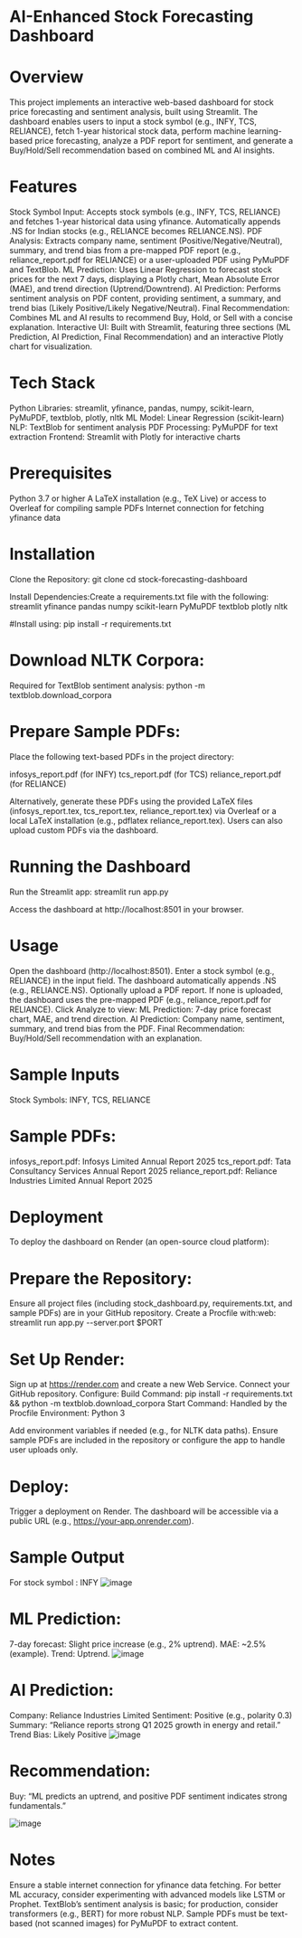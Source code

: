 # AI-Enhanced Stock Forecasting Dashboard
# Overview
This project implements an interactive web-based dashboard for stock price forecasting and sentiment analysis, built using Streamlit. The dashboard enables users to input a stock symbol (e.g., INFY, TCS, RELIANCE), fetch 1-year historical stock data, perform machine learning-based price forecasting, analyze a PDF report for sentiment, and generate a Buy/Hold/Sell recommendation based on combined ML and AI insights.
# Features

Stock Symbol Input: Accepts stock symbols (e.g., INFY, TCS, RELIANCE) and fetches 1-year historical data using yfinance. Automatically appends .NS for Indian stocks (e.g., RELIANCE becomes RELIANCE.NS).
PDF Analysis: Extracts company name, sentiment (Positive/Negative/Neutral), summary, and trend bias from a pre-mapped PDF report (e.g., reliance_report.pdf for RELIANCE) or a user-uploaded PDF using PyMuPDF and TextBlob.
ML Prediction: Uses Linear Regression to forecast stock prices for the next 7 days, displaying a Plotly chart, Mean Absolute Error (MAE), and trend direction (Uptrend/Downtrend).
AI Prediction: Performs sentiment analysis on PDF content, providing sentiment, a summary, and trend bias (Likely Positive/Likely Negative/Neutral).
Final Recommendation: Combines ML and AI results to recommend Buy, Hold, or Sell with a concise explanation.
Interactive UI: Built with Streamlit, featuring three sections (ML Prediction, AI Prediction, Final Recommendation) and an interactive Plotly chart for visualization.

# Tech Stack

Python Libraries: streamlit, yfinance, pandas, numpy, scikit-learn, PyMuPDF, textblob, plotly, nltk
ML Model: Linear Regression (scikit-learn)
NLP: TextBlob for sentiment analysis
PDF Processing: PyMuPDF for text extraction
Frontend: Streamlit with Plotly for interactive charts

# Prerequisites

Python 3.7 or higher
A LaTeX installation (e.g., TeX Live) or access to Overleaf for compiling sample PDFs
Internet connection for fetching yfinance data

# Installation

Clone the Repository:
git clone <repository-url>
cd stock-forecasting-dashboard


Install Dependencies:Create a requirements.txt file with the following:
streamlit
yfinance
pandas
numpy
scikit-learn
PyMuPDF
textblob
plotly
nltk

#Install using:
pip install -r requirements.txt


# Download NLTK Corpora:
Required for TextBlob sentiment analysis:
python -m textblob.download_corpora


# Prepare Sample PDFs:
Place the following text-based PDFs in the project directory:

infosys_report.pdf (for INFY)
tcs_report.pdf (for TCS)
reliance_report.pdf (for RELIANCE)

Alternatively, generate these PDFs using the provided LaTeX files (infosys_report.tex, tcs_report.tex, reliance_report.tex) via Overleaf or a local LaTeX installation (e.g., pdflatex reliance_report.tex). Users can also upload custom PDFs via the dashboard.


# Running the Dashboard

Run the Streamlit app:
streamlit run app.py


Access the dashboard at http://localhost:8501 in your browser.


# Usage

Open the dashboard (http://localhost:8501).
Enter a stock symbol (e.g., RELIANCE) in the input field. The dashboard automatically appends .NS (e.g., RELIANCE.NS).
Optionally upload a PDF report. If none is uploaded, the dashboard uses the pre-mapped PDF (e.g., reliance_report.pdf for RELIANCE).
Click Analyze to view:
ML Prediction: 7-day price forecast chart, MAE, and trend direction.
AI Prediction: Company name, sentiment, summary, and trend bias from the PDF.
Final Recommendation: Buy/Hold/Sell recommendation with an explanation.



# Sample Inputs

Stock Symbols: INFY, TCS, RELIANCE
# Sample PDFs:
infosys_report.pdf: Infosys Limited Annual Report 2025
tcs_report.pdf: Tata Consultancy Services Annual Report 2025
reliance_report.pdf: Reliance Industries Limited Annual Report 2025



# Deployment
To deploy the dashboard on Render (an open-source cloud platform):

# Prepare the Repository:

Ensure all project files (including stock_dashboard.py, requirements.txt, and sample PDFs) are in your GitHub repository.
Create a Procfile with:web: streamlit run app.py --server.port $PORT




# Set Up Render:

Sign up at https://render.com and create a new Web Service.
Connect your GitHub repository.
Configure:
Build Command: pip install -r requirements.txt && python -m textblob.download_corpora
Start Command: Handled by the Procfile
Environment: Python 3


Add environment variables if needed (e.g., for NLTK data paths).
Ensure sample PDFs are included in the repository or configure the app to handle user uploads only.


# Deploy:

Trigger a deployment on Render. The dashboard will be accessible via a public URL (e.g., https://your-app.onrender.com).



# Sample Output
For stock symbol : INFY
![image](https://github.com/user-attachments/assets/8de91856-a451-490c-8885-2cdc0a7953b6)

# ML Prediction:
7-day forecast: Slight price increase (e.g., 2% uptrend).
MAE: ~2.5% (example).
Trend: Uptrend.
![image](https://github.com/user-attachments/assets/1c3df803-df34-436b-b150-4d48e9de61e2)


# AI Prediction:
Company: Reliance Industries Limited
Sentiment: Positive (e.g., polarity 0.3)
Summary: “Reliance reports strong Q1 2025 growth in energy and retail.”
Trend Bias: Likely Positive
![image](https://github.com/user-attachments/assets/269f6b57-455d-4e47-9dd7-48908157dbbd)


# Recommendation:
Buy: “ML predicts an uptrend, and positive PDF sentiment indicates strong fundamentals.”

![image](https://github.com/user-attachments/assets/390489cd-ee22-4676-8f2f-5ccc9caf9ad6)


# Notes

Ensure a stable internet connection for yfinance data fetching.
For better ML accuracy, consider experimenting with advanced models like LSTM or Prophet.
TextBlob’s sentiment analysis is basic; for production, consider transformers (e.g., BERT) for more robust NLP.
Sample PDFs must be text-based (not scanned images) for PyMuPDF to extract content.


